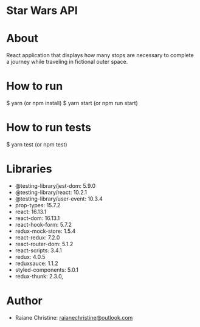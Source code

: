 # Star Wars API

# About

React application that displays how many stops are necessary 
to complete a journey while traveling in fictional outer space.

# How to run

$ yarn (or npm install)
$ yarn start (or npm run start)

# How to run tests

\$ yarn test (or npm test)

# Libraries

- @testing-library/jest-dom: 5.9.0
- @testing-library/react: 10.2.1
- @testing-library/user-event: 10.3.4
- prop-types: 15.7.2
- react: 16.13.1
- react-dom: 16.13.1
- react-hook-form: 5.7.2
- redux-mock-store: 1.5.4
- react-redux: 7.2.0
- react-router-dom: 5.1.2
- react-scripts: 3.4.1
- redux: 4.0.5
- reduxsauce: 1.1.2
- styled-components: 5.0.1
- redux-thunk: 2.3.0,

# Author

- Raiane Christine: raianechristine@outlook.com
